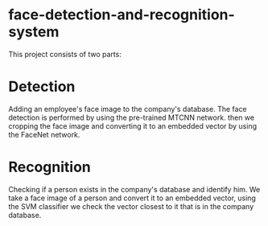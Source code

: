 # face-detection-and-recognition-system


This project consists of two parts: 

# Detection
Adding an employee's face image to the company's database.
The face detection is performed by using the pre-trained MTCNN network.
then we cropping the face image and converting it to an embedded vector by using the FaceNet network.

# Recognition
Checking if a person exists in the company's database and identify him.
We take a face image of a person and convert it to an embedded vector, using the SVM classifier we check the vector closest to it that is in the company database.
